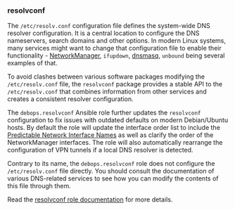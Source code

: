### resolvconf

The `/etc/resolv.conf` configuration file defines the system-wide DNS
resolver configuration. It is a central location to configure the DNS
nameservers, search domains and other options. In modern Linux systems,
many services might want to change that configuration file to enable
their functionality -
[NetworkManager](https://wiki.debian.org/NetworkManager), `ifupdown`,
[dnsmasq](https://wiki.debian.org/HowTo/dnsmasq), `unbound` being
several examples of that.

To avoid clashes between various software packages modifying the
`/etc/resolv.conf` file, the `resolvconf` package provides a stable API
to the `/etc/resolv.conf` that combines information from other services
and creates a consistent resolver configuration.

The `debops.resolvconf` Ansible role further updates the `resolvconf`
configuration to fix issues with outdated defaults on modern
Debian/Ubuntu hosts. By default the role will update the interface order
list to include the [Predictable Network Interface
Names](https://www.freedesktop.org/wiki/Software/systemd/PredictableNetworkInterfaceNames/)
as well as clarify the order of the NetworkManager interfaces. The role
will also automatically rearrange the configuration of VPN tunnels if a
local DNS resolver is detected.

Contrary to its name, the `debops.resolvconf` role does not configure
the `/etc/resolv.conf` file directly. You should consult the
documentation of various DNS-related services to see how you can modify
the contents of this file through them.

Read the [resolvconf role documentation](https://docs.debops.org/en/master/ansible/roles/resolvconf/) for more details.
